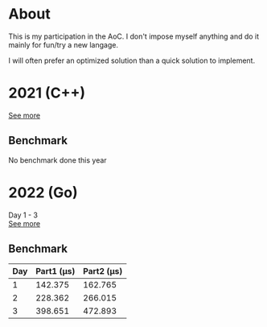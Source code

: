 # About
This is my participation in the AoC. 
I don't impose myself anything and do it mainly for fun/try a new langage.

I will often prefer an optimized solution than a quick solution to implement.


# 2021 (C++)
[See more](2021)
## Benchmark
No benchmark done this year

# 2022 (Go)
Day 1 - 3   
[See more](2022) 
## Benchmark 
| Day  | Part1 (µs) | Part2 (µs) |
| :-- | :--------- | :--------- |
| 1  | 142.375 | 162.765 | 
| 2  | 228.362 | 266.015 | 
| 3  | 398.651 | 472.893 | 


